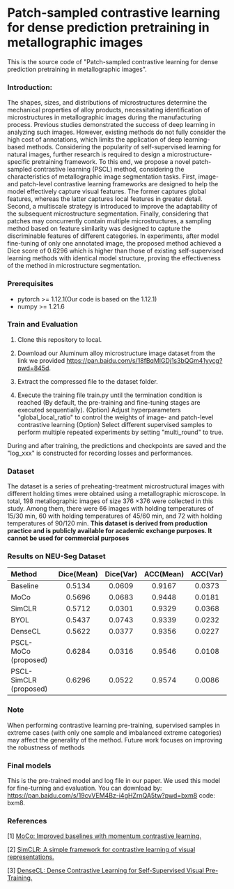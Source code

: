 # Patch-sampled contrastive learning for dense prediction pretraining in metallographic images
This is the source code of "Patch-sampled contrastive learning for dense prediction pretraining in metallographic images". 

### Introduction:

The shapes, sizes, and distributions of microstructures determine the mechanical properties of alloy products, necessitating identification of microstructures in metallographic images during the manufacturing process. Previous studies demonstrated the success of deep learning in analyzing such images. However, existing methods do not fully consider the high cost of annotations, which limits the application of deep learning-based methods. Considering the popularity of self-supervised learning for natural images, further research is required to design a microstructure-specific pretraining framework. To this end, we propose a novel patch-sampled contrastive learning (PSCL) method, considering the characteristics of metallographic image segmentation tasks. First, image- and patch-level contrastive learning frameworks are designed to help the model effectively capture visual features. The former captures global features, whereas the latter captures local features in greater detail. Second, a multiscale strategy is introduced to improve the adaptability of the subsequent microstructure segmentation. Finally, considering that patches may concurrently contain multiple microstructures, a sampling method based on feature similarity was designed to capture the discriminable features of different categories. In experiments, after model fine-tuning of only one annotated image, the proposed method achieved a Dice score of 0.6296 which is higher than those of existing self-supervised learning methods with identical model structure, proving the effectiveness of the method in microstructure segmentation.
### Prerequisites

- pytorch >= 1.12.1(Our code is based on the 1.12.1)
- numpy >= 1.21.6

### Train and Evaluation
1. Clone this repository to local.

2. Download our Aluminum alloy microstructure image dataset from the link we provided https://pan.baidu.com/s/18fBqMlGDj1s3bQGm41yycg?pwd=845d.

3. Extract the compressed file to the dataset folder.

4. Execute the training file train.py until the termination condition is reached (By default, the pre-training and fine-tuning stages are executed sequentially).
   (Option) Adjust hyperparameters "global_local_ratio" to control the weights of image- and patch-level contrastive learning
   (Option) Select different supervised samples to perform multiple repeated experiments by setting "multi_round" to true.

During and after training, the predictions and checkpoints are saved and the "log_xxx" is constructed for recording losses and performances.

### Dataset
The dataset is a series of preheating-treatment microstructural images with different holding times were obtained using a metallographic microscope. 
In total, 198 metallographic images of size 376 ×376 were collected in this study. 
Among them, there were 66 images with holding temperatures of 15/30 min, 60 with holding temperatures of 45/60 min, and 72 with holding temperatures of 90/120 min. 
**This dataset is derived from production practice and is publicly available for academic exchange purposes. It cannot be used for commercial purposes**

### Results on NEU-Seg Dataset
| Method                 | Dice(Mean) | Dice(Var) | ACC(Mean) | ACC(Var) | 
|:-----------------------|:----------:|:---------:|:---------:|:--------:| 
| Baseline               |   0.5134   |  0.0609   |  0.9167   |  0.0373  |
| MoCo                   |   0.5696   |  0.0683   |  0.9448   |  0.0181  | 
| SimCLR                 |   0.5712   |  0.0301   |  0.9329   |  0.0368  | 
| BYOL                   |   0.5437   |  0.0743   |  0.9339   |  0.0232  | 
| DenseCL                |   0.5622   |  0.0377   |  0.9356   |  0.0227  | 
| PSCL-MoCo (proposed)   |   0.6284   |  0.0316   |  0.9546   |  0.0108  | 
| PSCL-SimCLR (proposed) |   0.6296   |  0.0522   |  0.9574   |  0.0086  | 

### Note
When performing contrastive learning pre-training, 
supervised samples in extreme cases 
(with only one sample and imbalanced extreme categories) may affect the generality of the method. 
Future work focuses on improving the robustness of methods

### Final models
This is the pre-trained model and log file in our paper. We used this model for fine-turning and evaluation. You can download by:
https://pan.baidu.com/s/19cvVEM4Bz-i4gHZrnQA5tw?pwd=bxm8 code: bxm8.


### References
[1] <a href="https://github.com/facebookresearch/moco">MoCo: Improved baselines with momentum contrastive learning.</a>

[2] <a href="https://github.com/google-research/simclr">SimCLR: A simple framework for contrastive learning of visual representations.</a>

[3] <a href="https://github.com/WXinlong/DenseCL">DenseCL: Dense Contrastive Learning for Self-Supervised Visual Pre-Training.</a>

